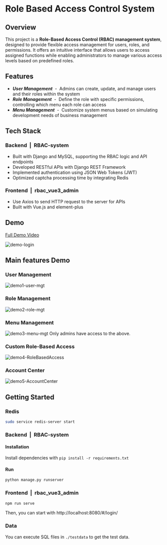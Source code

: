 # Role Based Access Control System

## Overview
This project is a **Role-Based Access Control (RBAC) management system**, designed to provide flexible access management for users, roles, and permissions. It offers an intuitive interface that allows users to access assigned functions while enabling administrators to manage various access levels based on predefined roles.


## Features
- ***User Management***&nbsp;&nbsp;-&nbsp;&nbsp;Admins can create, update, and manage users and their roles within the system
- ***Role Management***&nbsp;&nbsp;-&nbsp;&nbsp;Define the role with specific permissions, controlling which menu each role can access
- ***Menu Management***&nbsp;&nbsp;-&nbsp;&nbsp;Customize system menus based on simulating development needs of business management


## Tech Stack
### Backend&nbsp;&nbsp;|&nbsp;&nbsp;RBAC-system
- Built with Django and MySQL, supporting the RBAC logic and API endpoints
- Developed RESTful APIs with Django REST Framework
- Implemented authentication using JSON Web Tokens (JWT)
- Optimized captcha processing time by integrating Redis
### Frontend&nbsp;&nbsp;|&nbsp;&nbsp;rbac_vue3_admin
- Use Axios to send HTTP request to the server for APIs
- Built with Vue.js and element-plus


## Demo
[Full Demo Video](https://youtu.be/_qI658-zzIM)

![demo-login](https://github.com/user-attachments/assets/ee220b68-0668-4d5b-8423-f74b4ed07c6b)
##  Main features Demo
### User Management
![demo1-user-mgt](https://github.com/user-attachments/assets/72df3300-3858-432b-ba48-8c20e0e5b78c)
### Role Management
![demo2-role-mgt](https://github.com/user-attachments/assets/399a16b4-a7a7-41c1-a184-ae6ab5ae68c8)
### Menu Management
![demo3-menu-mgt](https://github.com/user-attachments/assets/c3722b3b-55a2-4564-9bd0-7f37923788b9)
Only admins have access to the above.
### Custom Role-Based Access
![demo4-RoleBasedAccess](https://github.com/user-attachments/assets/6d80360b-84c8-4c13-83c4-eea691954c68)
### Account Center
![demo5-AccountCenter](https://github.com/user-attachments/assets/dd4af671-09c4-4d3c-87c8-d49eb3bbe42f)


## Getting Started
### Redis
```bash
sudo service redis-server start
```
### Backend&nbsp;&nbsp;|&nbsp;&nbsp;RBAC-system
#### Installation
Install dependencies with `pip install -r requirements.txt`
#### Run
```bash
python manage.py runserver
```
### Frontend&nbsp;&nbsp;|&nbsp;&nbsp;rbac_vue3_admin
```bash
npm run serve
```
Then, you can start with http://localhost:8080/#/login/
### Data
You can execute SQL files in `./testdata` to get the test data.

